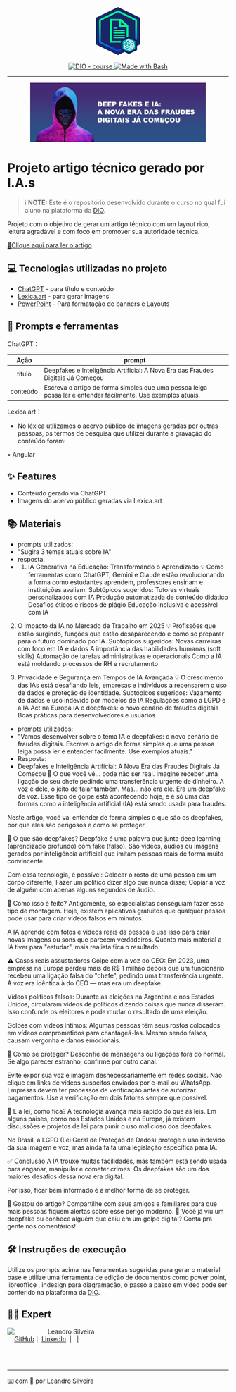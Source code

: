 <p align="center">
    <img width="100" src=".github/assets/banner.png">
</p>


<p align="center">
  <a href="https://dio.me/"><img src="https://img.shields.io/badge/DIO-Course-28DA77?logo=youtube" alt="DIO - course">
  </a>
  <a href="https://www.gnu.org/software/bash/" title="Go to Bash homepage"><img src="https://img.shields.io/badge/Prompt-Project-blue?logo=gnu-bash&amp;logoColor=white" alt="Made with Bash">
  </a>
</p>

-------

<p align="center">
  <img 
    src=".github/assets/capa01.png"
    width="400"  
  />
</p>

# Projeto artigo técnico gerado por I.A.s


 > ℹ️ **NOTE:** Este é o repositório desenvolvido durante o curso no qual fui aluno na plataforma da [DIO](https://dio.me).


Projeto com o objetivo de gerar um artigo técnico com um layout rico, leitura agradável e com foco em promover sua autoridade técnica.

<a href="https://web.dio.me/articles/deepfakes-e-inteligencia-artificial-a-nova-era-das-fraudes-digitais-ja-comecou-e6edfb81c814?back=/articles" title="View PDF now"> 📕Clique aqui para ler o artigo</a>

## 💻 Tecnologias utilizadas no projeto

- [ChatGPT](https://chat.openai.com/) - para título e conteúdo
- [Lexica.art](https://lexica.art/) - para gerar imagens
- [PowerPoint](https://www.microsoft.com/en/microsoft-365/powerpoint) - Para formatação de banners e Layouts

## 📄 Prompts e ferramentas


ChatGPT：

|   Ação   | prompt                                                                                                                                                                                                                                                                         |
| :------: | ------------------------------------------------------------------------------------------------------------------------------------------------------------------------------------------------------------------------------------------------------------------------------ |
|  título  | Deepfakes e Inteligência Artificial: A Nova Era das Fraudes Digitais Já Começou                                                                                                                                                                                   |
| conteúdo | Escreva o artigo de forma simples que uma pessoa leiga possa ler e entender facilmente. Use exemplos atuais. |


Lexica.art：

- No léxica utilizamos o acervo público de imagens geradas por outras pessoas, os termos de pesquisa que utilizei durante a gravação do conteúdo foram:

• Angular



## ✨ Features

- Conteúdo gerado via ChatGPT
- Imagens do acervo público geradas via Lexica.art

## 📚 Materiais

- prompts utilizados:
- "Sugira 3 temas atuais sobre IA"
- resposta:
- 1. IA Generativa na Educação: Transformando o Aprendizado
💡 Como ferramentas como ChatGPT, Gemini e Claude estão revolucionando a forma como estudantes aprendem, professores ensinam e instituições avaliam.
Subtópicos sugeridos:
Tutores virtuais personalizados com IA
Produção automatizada de conteúdo didático
Desafios éticos e riscos de plágio
Educação inclusiva e acessível com IA

2. O Impacto da IA no Mercado de Trabalho em 2025
💡 Profissões que estão surgindo, funções que estão desaparecendo e como se preparar para o futuro dominado por IA.
Subtópicos sugeridos:
Novas carreiras com foco em IA e dados
A importância das habilidades humanas (soft skills)
Automação de tarefas administrativas e operacionais
Como a IA está moldando processos de RH e recrutamento

3. Privacidade e Segurança em Tempos de IA Avançada
💡 O crescimento das IAs está desafiando leis, empresas e indivíduos a repensarem o uso de dados e proteção de identidade.
Subtópicos sugeridos:
Vazamento de dados e uso indevido por modelos de IA
Regulações como a LGPD e a IA Act na Europa
IA e deepfakes: o novo cenário de fraudes digitais
Boas práticas para desenvolvedores e usuários

- prompts utilizados:
- "Vamos desenvolver sobre o tema IA e deepfakes: o novo cenário de fraudes digitais. Escreva o artigo de forma simples que uma pessoa leiga possa ler e entender facilmente. Use exemplos atuais."
- Resposta:
- Deepfakes e Inteligência Artificial: A Nova Era das Fraudes Digitais Já Começou
👀 O que você vê… pode não ser real.
Imagine receber uma ligação do seu chefe pedindo uma transferência urgente de dinheiro. A voz é dele, o jeito de falar também. Mas... não era ele. Era um deepfake de voz. Esse tipo de golpe está acontecendo hoje, e é só uma das formas como a inteligência artificial (IA) está sendo usada para fraudes.

Neste artigo, você vai entender de forma simples o que são os deepfakes, por que eles são perigosos e como se proteger.

🤖 O que são deepfakes?
Deepfake é uma palavra que junta deep learning (aprendizado profundo) com fake (falso). São vídeos, áudios ou imagens gerados por inteligência artificial que imitam pessoas reais de forma muito convincente.

Com essa tecnologia, é possível:
Colocar o rosto de uma pessoa em um corpo diferente;
Fazer um político dizer algo que nunca disse;
Copiar a voz de alguém com apenas alguns segundos de áudio.

🧪 Como isso é feito?
Antigamente, só especialistas conseguiam fazer esse tipo de montagem. Hoje, existem aplicativos gratuitos que qualquer pessoa pode usar para criar vídeos falsos em minutos.

A IA aprende com fotos e vídeos reais da pessoa e usa isso para criar novas imagens ou sons que parecem verdadeiros. Quanto mais material a IA tiver para "estudar", mais realista fica o resultado.

⚠️ Casos reais assustadores
Golpe com a voz do CEO:
Em 2023, uma empresa na Europa perdeu mais de R$ 1 milhão depois que um funcionário recebeu uma ligação falsa do "chefe", pedindo uma transferência urgente. A voz era idêntica à do CEO — mas era um deepfake.

Vídeos políticos falsos:
Durante as eleições na Argentina e nos Estados Unidos, circularam vídeos de políticos dizendo coisas que nunca disseram. Isso confunde os eleitores e pode mudar o resultado de uma eleição.

Golpes com vídeos íntimos:
Algumas pessoas têm seus rostos colocados em vídeos comprometidos para chantageá-las. Mesmo sendo falsos, causam vergonha e danos emocionais.

🔐 Como se proteger?
Desconfie de mensagens ou ligações fora do normal. Se algo parecer estranho, confirme por outro canal.

Evite expor sua voz e imagem desnecessariamente em redes sociais.
Não clique em links de vídeos suspeitos enviados por e-mail ou WhatsApp.
Empresas devem ter processos de verificação antes de autorizar pagamentos.
Use a verificação em dois fatores sempre que possível.

📜 E a lei, como fica?
A tecnologia avança mais rápido do que as leis. Em alguns países, como nos Estados Unidos e na Europa, já existem discussões e projetos de lei para punir o uso malicioso dos deepfakes.

No Brasil, a LGPD (Lei Geral de Proteção de Dados) protege o uso indevido da sua imagem e voz, mas ainda falta uma legislação específica para IA.

✅ Conclusão
A IA trouxe muitas facilidades, mas também está sendo usada para enganar, manipular e cometer crimes. Os deepfakes são um dos maiores desafios dessa nova era digital.

Por isso, ficar bem informado é a melhor forma de se proteger.

📣 Gostou do artigo?
Compartilhe com seus amigos e familiares para que mais pessoas fiquem alertas sobre esse perigo moderno.
💬 Você já viu um deepfake ou conhece alguém que caiu em um golpe digital? Conta pra gente nos comentários!

## 🛠️ Instruções de execução

Utilize os prompts acima nas ferramentas sugeridas para gerar o material base e utilize uma ferramenta de edição de documentos como power point, libreoffice , indesign para diagramação, o passo a passo em vídeo pode ser conferido na plataforma da [DIO](https://dio.me).

## 👨‍💻 Expert

<p>
    <img 
      align=left 
      margin=10 
      width=80 
      src="https://avatars.githubusercontent.com/u/37452836?v=4"
    />
    <p>&nbsp&nbsp&nbspLeandro Silveira<br>
    &nbsp&nbsp&nbsp
    <a href="https://github.com/leandrog7s">
    GitHub</a>&nbsp;|&nbsp;
    <a href="https://www.linkedin.com/in/leandro-silveira-30146513/">LinkedIn</a>
&nbsp;|&nbsp;
&nbsp;|&nbsp;</p>
</p>
<br/><br/>
<p>

---

⌨️ com 💜 por [Leandro Silveira](https://github.com/leandrog7s)
